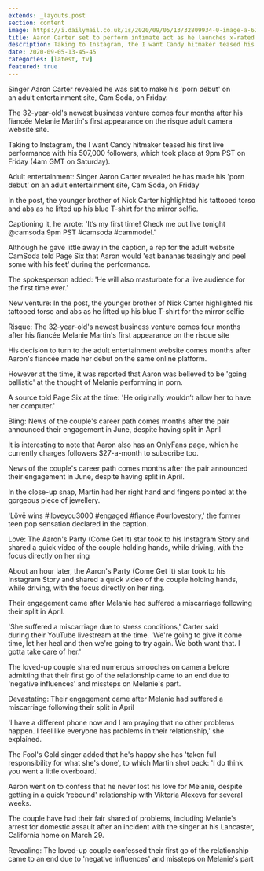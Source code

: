 ```yaml
---
extends: _layouts.post
section: content
image: https://i.dailymail.co.uk/1s/2020/09/05/13/32809934-0-image-a-62_1599308496165.jpg 
title: Aaron Carter set to perform intimate act as he launches x-rated porn career 
description: Taking to Instagram, the I want Candy hitmaker teased his performance with his 507,000 followers, which took place at 9pm PST on Friday (4am GMT on Saturday). 
date: 2020-09-05-13-45-45 
categories: [latest, tv] 
featured: true 
--- 
```

Singer Aaron Carter revealed he was set to make his 'porn debut' on an adult entertainment site, Cam Soda, on Friday.

The 32-year-old's newest business venture comes four months after his fiancée Melanie Martin's first appearance on the risque adult camera website site. 

Taking to Instagram, the I want Candy hitmaker teased his first live performance with his 507,000 followers, which took place at 9pm PST on Friday (4am GMT on Saturday).

Adult entertainment: Singer Aaron Carter revealed he has made his 'porn debut' on an adult entertainment site, Cam Soda, on Friday

In the post, the younger brother of Nick Carter highlighted his tattooed torso and abs as he lifted up his blue T-shirt for the mirror selfie. 

Captioning it, he wrote: 'It’s my first time! Check me out live tonight @camsoda 9pm PST #camsoda #cammodel.'

Although he gave little away in the caption, a rep for the adult website CamSoda told Page Six that Aaron would 'eat bananas teasingly and peel some with his feet' during the performance.

The spokesperson added: 'He will also masturbate for a live audience for the first time ever.'

New venture: In the post, the younger brother of Nick Carter highlighted his tattooed torso and abs as he lifted up his blue T-shirt for the mirror selfie

Risque: The 32-year-old's newest business venture comes four months after his fiancée Melanie Martin's first appearance on the risque site

His decision to turn to the adult entertainment website comes months after Aaron's fiancée made her debut on the same online platform.

However at the time, it was reported that Aaron was believed to be 'going ballistic' at the thought of Melanie performing in porn.

A source told Page Six at the time: 'He originally wouldn’t allow her to have her computer.'

Bling: News of the couple's career path comes months after the pair announced their engagement in June, despite having split in April

It is interesting to note that Aaron also has an OnlyFans page, which he currently charges followers $27-a-month to subscribe too. 

News of the couple's career path comes months after the pair announced their engagement in June, despite having split in April. 

In the close-up snap, Martin had her right hand and fingers pointed at the gorgeous piece of jewellery. 

'Lövē wins #iloveyou3000 #engaged #fiance #ourlovestory,' the former teen pop sensation declared in the caption.

Love: The Aaron's Party (Come Get It) star took to his Instagram Story and shared a quick video of the couple holding hands, while driving, with the focus directly on her ring 

About an hour later, the Aaron's Party (Come Get It) star took to his Instagram Story and shared a quick video of the couple holding hands, while driving, with the focus directly on her ring.

Their engagement came after Melanie had suffered a miscarriage following their split in April.

'She suffered a miscarriage due to stress conditions,' Carter said during their YouTube livestream at the time. 'We're going to give it come time, let her heal and then we're going to try again. We both want that. I gotta take care of her.' 

The loved-up couple shared numerous smooches on camera before admitting that their first go of the relationship came to an end due to 'negative influences' and missteps on Melanie's part.  

Devastating: Their engagement came after Melanie had suffered a miscarriage following their split in April

'I have a different phone now and I am praying that no other problems happen. I feel like everyone has problems in their relationship,' she explained. 

The Fool's Gold singer added that he's happy she has 'taken full responsibility for what she's done', to which Martin shot back: 'I do think you went a little overboard.'

Aaron went on to confess that he never lost his love for Melanie, despite getting in a quick 'rebound' relationship with Viktoria Alexeva for several weeks. 

The couple have had their fair shared of problems, including Melanie's arrest for domestic assault after an incident with the singer at his Lancaster, California home on March 29.

Revealing: The loved-up couple confessed their first go of the relationship came to an end due to 'negative influences' and missteps on Melanie's part

